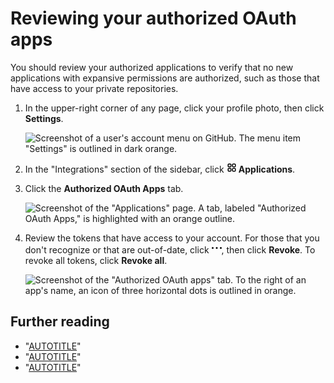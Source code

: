 # Reviewing your authorized OAuth apps

You should review your authorized applications to verify that no new applications with expansive permissions are authorized, such as those that have access to your private repositories.

1. In the upper-right corner of any page, click your profile photo, then click **Settings**.

    ![Screenshot of a user's account menu on GitHub. The menu item "Settings" is outlined in dark orange.](/assets/images/help/settings/userbar-account-settings.png)

1. In the "Integrations" section of the sidebar, click **<svg version="1.1" width="16" height="16" viewBox="0 0 16 16" class="octicon octicon-apps" aria-hidden="true"><path d="M1.5 3.25c0-.966.784-1.75 1.75-1.75h2.5c.966 0 1.75.784 1.75 1.75v2.5A1.75 1.75 0 0 1 5.75 7.5h-2.5A1.75 1.75 0 0 1 1.5 5.75Zm7 0c0-.966.784-1.75 1.75-1.75h2.5c.966 0 1.75.784 1.75 1.75v2.5a1.75 1.75 0 0 1-1.75 1.75h-2.5A1.75 1.75 0 0 1 8.5 5.75Zm-7 7c0-.966.784-1.75 1.75-1.75h2.5c.966 0 1.75.784 1.75 1.75v2.5a1.75 1.75 0 0 1-1.75 1.75h-2.5a1.75 1.75 0 0 1-1.75-1.75Zm7 0c0-.966.784-1.75 1.75-1.75h2.5c.966 0 1.75.784 1.75 1.75v2.5a1.75 1.75 0 0 1-1.75 1.75h-2.5a1.75 1.75 0 0 1-1.75-1.75ZM3.25 3a.25.25 0 0 0-.25.25v2.5c0 .138.112.25.25.25h2.5A.25.25 0 0 0 6 5.75v-2.5A.25.25 0 0 0 5.75 3Zm7 0a.25.25 0 0 0-.25.25v2.5c0 .138.112.25.25.25h2.5a.25.25 0 0 0 .25-.25v-2.5a.25.25 0 0 0-.25-.25Zm-7 7a.25.25 0 0 0-.25.25v2.5c0 .138.112.25.25.25h2.5a.25.25 0 0 0 .25-.25v-2.5a.25.25 0 0 0-.25-.25Zm7 0a.25.25 0 0 0-.25.25v2.5c0 .138.112.25.25.25h2.5a.25.25 0 0 0 .25-.25v-2.5a.25.25 0 0 0-.25-.25Z"></path></svg> Applications**.
1. Click the **Authorized OAuth Apps** tab.

   ![Screenshot of the "Applications" page. A tab, labeled "Authorized OAuth Apps," is highlighted with an orange outline.](/assets/images/help/settings/settings-authorized-oauth-apps-tab.png)
1. Review the tokens that have access to your account. For those that you don't recognize or that are out-of-date, click **<svg version="1.1" width="16" height="16" viewBox="0 0 16 16" class="octicon octicon-kebab-horizontal" aria-label="The horizontal kebab icon" role="img"><path d="M8 9a1.5 1.5 0 1 0 0-3 1.5 1.5 0 0 0 0 3ZM1.5 9a1.5 1.5 0 1 0 0-3 1.5 1.5 0 0 0 0 3Zm13 0a1.5 1.5 0 1 0 0-3 1.5 1.5 0 0 0 0 3Z"></path></svg>**, then click **Revoke**. To revoke all tokens, click **Revoke all**.

   ![Screenshot of the "Authorized OAuth apps" tab. To the right of an app's name, an icon of three horizontal dots is outlined in orange.](/assets/images/help/settings/revoke-oauth-app.png)

## Further reading

- "[AUTOTITLE](/get-started/exploring-integrations/about-integrations)"
- "[AUTOTITLE](/apps/using-github-apps/reviewing-your-authorized-integrations)"
- "[AUTOTITLE](/apps/oauth-apps/using-oauth-apps/internal-oauth-apps)"

